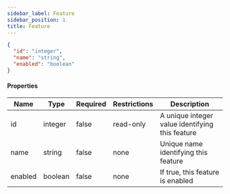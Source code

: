 ```yaml
---
sidebar_label: Feature
sidebar_position: 1
title: Feature
---
```


```json
{
  "id": "integer",
  "name": "string",
  "enabled": "boolean"
}

```

#### Properties

|Name|Type|Required|Restrictions| Description                                    |
|---|---|---|---|------------------------------------------------|
|id|integer|false|read-only| A unique integer value identifying this feature |
|name|string|false|none| Unique name identifying this feature           |
|enabled|boolean|false|none| If true, this feature is enabled               |
